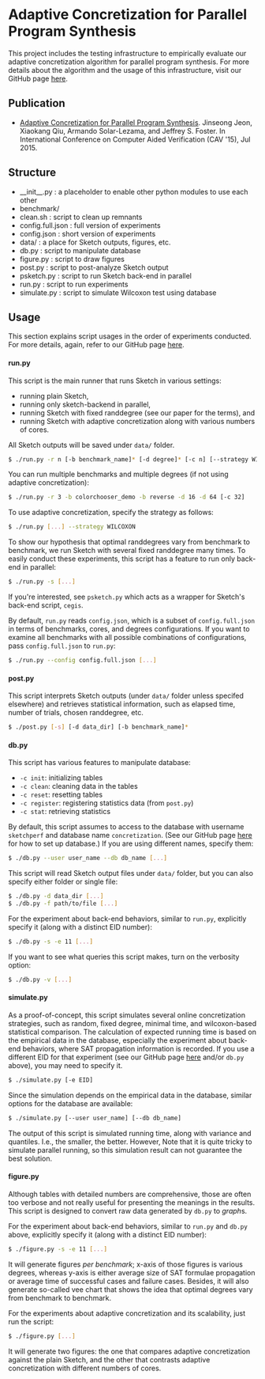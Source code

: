 # Adaptive Concretization for Parallel Program Synthesis

This project includes the testing infrastructure
to empirically evaluate our adaptive concretization algorithm
for parallel program synthesis.  For more details about
the algorithm and the usage of this infrastructure,
visit our GitHub page [here][gh].


## Publication

* [Adaptive Concretization for Parallel Program Synthesis][cav].
  Jinseong Jeon, Xiaokang Qiu, Armando Solar-Lezama, and Jeffrey S. Foster.
  In International Conference on Computer Aided Verification (CAV '15), Jul 2015.


[cav]: http://dx.doi.org/to_be_updated


## Structure

* \_\_init\_\_.py : a placeholder to enable other python modules to use each other
* benchmark/
* clean.sh : script to clean up remnants
* config.full.json : full version of experiments
* config.json : short version of experiments
* data/ : a place for Sketch outputs, figures, etc.
* db.py : script to manipulate database
* figure.py : script to draw figures
* post.py : script to post-analyze Sketch output
* psketch.py : script to run Sketch back-end in parallel
* run.py : script to run experiments
* simulate.py : script to simulate Wilcoxon test using database


## Usage

This section explains script usages in the order of experiments conducted.
For more details, again, refer to our GitHub page [here][gh].


#### run.py

This script is the main runner that runs Sketch in various settings:
* running plain Sketch,
* running only sketch-backend in parallel,
* running Sketch with fixed randdegree (see our paper for the terms), and
* running Sketch with adaptive concretization along with various numbers of cores.

All Sketch outputs will be saved under ```data/``` folder.

```sh
$ ./run.py -r n [-b benchmark_name]* [-d degree]* [-c n] [--strategy WILCOXON] [-s] [--timeout t]
```
You can run multiple benchmarks and
multiple degrees (if not using adaptive concretization):
```sh
$ ./run.py -r 3 -b colorchooser_demo -b reverse -d 16 -d 64 [-c 32]
```
To use adaptive concretization, specify the strategy as follows:
```sh
$ ./run.py [...] --strategy WILCOXON
```
To show our hypothesis that optimal randdegrees vary from benchmark to benchmark,
we run Sketch with several fixed randdegree many times.  To easily conduct
these experiments, this script has a feature to run only back-end in parallel:
```sh
$ ./run.py -s [...]
```
If you're interested, see `psketch.py` which acts as a wrapper for
Sketch's back-end script, `cegis`.

By default, `run.py` reads `config.json`, which is a subset of
`config.full.json` in terms of benchmarks, cores, and degrees configurations.
If you want to examine all benchmarks with all possible combinations of
configurations, pass `config.full.json` to `run.py`:
```sh
$ ./run.py --config config.full.json [...]
```


#### post.py

This script interprets Sketch outputs (under `data/` folder unless specifed elsewhere)
and retrieves statistical information, such as elapsed time, number of trials,
chosen randdegree, etc.
```sh
$ ./post.py [-s] [-d data_dir] [-b benchmark_name]*
```


#### db.py

This script has various features to manipulate database:
* `-c init`: initializing tables
* `-c clean`: cleaning data in the tables
* `-c reset`: resetting tables
* `-c register`: registering statistics data (from `post.py`)
* `-c stat`: retrieving statistics

By default, this script assumes to access to the database
with username `sketchperf` and database name `concretization`.
(See our GitHub page [here][db] for how to set up database.)
If you are using different names, specify them:
```sh
$ ./db.py --user user_name --db db_name [...]
```
This script will read Sketch output files under `data/` folder,
but you can also specify either folder or single file:
```sh
$ ./db.py -d data_dir [...]
$ ./db.py -f path/to/file [...]
```
For the experiment about back-end behaviors, similar to `run.py`,
explicitly specify it (along with a distinct EID number):
```sh
$ ./db.py -s -e 11 [...]
```
If you want to see what queries this script makes, turn on the verbosity option:
```sh
$ ./db.py -v [...]
```


#### simulate.py

As a proof-of-concept, this script simulates several
online concretization strategies, such as random, fixed degree,
minimal time, and wilcoxon-based statistical comparison.
The calculation of expected running time is based on the empirical
data in the database, especially the experiment about back-end behaviors,
where SAT propagation information is recorded.
If you use a different EID for that experiment
(see our GitHub page [here][gh] and/or `db.py` above),
you may need to specify it.
```sh
$ ./simulate.py [-e EID]
```
Since the simulation depends on the empirical data in the database,
similar options for the database are available:
```sh
$ ./simulate.py [--user user_name] [--db db_name]
```

The output of this script is simulated running time,
along with variance and quantiles.  I.e., the smaller, the better.
However, Note that it is quite tricky to simulate parallel running,
so this simulation result can not guarantee the best solution.


#### figure.py

Although tables with detailed numbers are comprehensive,
those are often too verbose and not really useful for presenting
the meanings in the results.  This script is designed to convert
raw data generated by `db.py` to *graph*s.

For the experiment about back-end behaviors, similar to `run.py`
and `db.py` above, explicitly specify it (along with a distinct
EID number):
```sh
$ ./figure.py -s -e 11 [...]
```
It will generate figures _per benchmark_;
x-axis of those figures is various degrees, whereas
y-axis is either average size of SAT formulae propagation or
average time of successful cases and failure cases.
Besides, it will also generate so-called vee chart that shows
the idea that optimal degrees vary from benchmark to benchmark.

For the experiments about adaptive concretization and its
scalability, just run the script:
```sh
$ ./figure.py [...]
```
It will generate two figures: the one that compares adaptive
concretization against the plain Sketch, and the other that
contrasts adaptive concretization with different numbers of cores.


[gh]: http://plum-umd.github.io/adaptive-concretization/
[db]: http://plum-umd.github.io/adaptive-concretization/exp.html#DB

